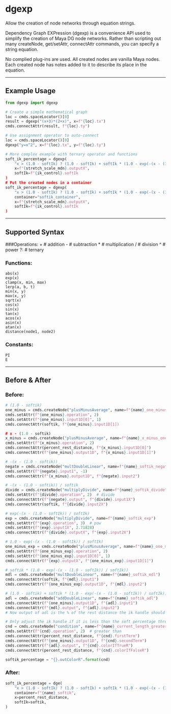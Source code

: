# dgexp

Allow the creation of node networks through equation strings.

Dependency Graph EXPression (dgexp) is a convenience API used to simplify the creation of Maya DG node networks.
Rather than scripting out many createNode, get/setAttr, connectAttr commands, you can specify a string equation.

No complied plug-ins are used. All created nodes are vanilla Maya nodes.
Each created node has notes added to it to describe its place in the equation.

--------------------------------------------------------------------------------
## Example Usage
```python
from dgexp import dgexp

# Create a simple mathematical graph
loc = cmds.spaceLocator()[0]
result = dgexp("(x+3)*(2+x)", x=f"{loc}.tx")
cmds.connectAttr(result, f"{loc}.ty")

# Use assignment operator to auto-connect
loc = cmds.spaceLocator()[0]
dgexp("y=x^2", x=f"{loc}.tx", y=f"{loc}.ty")

# More complex example with ternary operator and functions
soft_ik_percentage = dgexp(
    "x > (1.0 - softIk) ? (1.0 - softIk) + softIk * (1.0 - exp(-(x - (1.0 - softIk)) / softIk)) : x",
    x=f"{stretch_scale_mdn}.outputX",
    softIk=f"{ik_control}.softIk
)
# Put the created nodes in a container
soft_ik_percentage = dgexp(
    "x > (1.0 - softIk) ? (1.0 - softIk) + softIk * (1.0 - exp(-(x - (1.0 - softIk)) / softIk)) : x",
    container="softik_container",
    x=f"{stretch_scale_mdn}.outputX",
    softIk=f"{ik_control}.softIk
)
```

-------------------------------------------------------------------------------
## Supported Syntax

###Operations:
    +  # addition
    -  # subtraction
    *  # multiplication
    /  # division
    ^  # power
    ?: # ternary

### Functions:
    abs(x)
    exp(x)
    clamp(x, min, max)
    lerp(a, b, t)
    min(x, y)
    max(x, y)
    sqrt(x)
    cos(x)
    sin(x)
    tan(x)
    acos(x)
    asin(x)
    atan(x)
    distance(node1, node2)

### Constants:
    PI
    E

-------------------------------------------------------------------------------
## Before & After

### Before:

```python
# (1.0 - softik)
one_minus = cmds.createNode("plusMinusAverage", name=f"{name}_one_minus_softik")
cmds.setAttr(f"{one_minus}.operation", 2)
cmds.setAttr(f"{one_minus}.input1D[0]", 1)
cmds.connectAttr(softik, f"{one_minus}.input1D[1])

# x - (1.0 - softik)
x_minus = cmds.createNode("plusMinusAverage", name=f"{name}_x_minus_one_minus_softik")
cmds.setAttr(f"{x_minus}.operation", 2)
cmds.connectAttr(percent_rest_distance, f"{x_minus}.input1D[0]")
cmds.connectAttr(f"{one_minus}.output1D", f"{x_minus}.input1D[1]")

# -(x - (1.0 - softik))
negate = cmds.createNode("multDoubleLinear", name=f"{name}_softik_negate")
cmds.setAttr(f"{negate}.input1", -1)
cmds.connectAttr(f"{x_minus}.output1D", f"{negate}.input2")

# -(x - (1.0 - softik)) / softik
divide = cmds.createNode("multiplyDivide", name=f"{name}_softik_divide")
cmds.setAttr(f"{divide}.operation", 2)  # divide
cmds.connectAttr(f"{negate}.output", f"{divide}.input1X")
cmds.connectAttr(softik, f"{divide}.input2X")

# exp(-(x - (1.0 - softIk)) / softIk)
exp = cmds.createNode("multiplyDivide", name=f"{name}_softik_exp")
cmds.setAttr(f"{exp}.operation", 3)  # pow
cmds.setAttr(f"{exp}.input1X", 2.71828)
cmds.connectAttr(f"{divide}.outputX", f"{exp}.input2X")

# 1.0 - exp(-(x - (1.0 - softIk)) / softIk)
one_minus_exp = cmds.createNode("plusMinusAverage", name=f"{name}_one_minus_exp")
cmds.setAttr(f"{one_minus_exp}.operation", 2)
cmds.setAttr(f"{one_minus_exp}.input1D[0]", 1)
cmds.connectAttr(f"{exp}.outputX", f"{one_minus_exp}.input1D[1]")

# softik * (1.0 - exp(-(x - (1.0 - softIk)) / softIk))
mdl = cmds.createNode("multDoubleLinear", name=f"{name}_softik_mdl")
cmds.connectAttr(softik, f"{mdl}.input1")
cmds.connectAttr(f"{one_minus_exp}.output1D", f"{mdl}.input2")

# (1.0 - softik) + softik * (1.0 - exp(-(x - (1.0 - softIk)) / softIk))
adl = cmds.createNode("addDoubleLinear", name=f"{name}_softik_adl")
cmds.connectAttr(f"{one_minus}.output1D", f"{adl}.input1")
cmds.connectAttr(f"{mdl}.output", f"{adl}.input2")
# Now output of adl is the % of the rest distance the ik handle should be from the start joint

# Only adjust the ik handle if it is less than the soft percentage threshold
cnd = cmds.createNode("condition", name=f"{name}_current_length_greater_than_soft_length")
cmds.setAttr(f"{cnd}.operation", 2)  # greater than
cmds.connectAttr(percent_rest_distance, f"{cnd}.firstTerm")
cmds.connectAttr(f"{one_minus}.output1D", f"{cnd}.secondTerm")
cmds.connectAttr(f"{adl}.output", f"{cnd}.colorIfTrueR")
cmds.connectAttr(percent_rest_distance, f"{cnd}.colorIfFalseR")

softik_percentage = "{}.outColorR".format(cnd)
```

### After:

```python
soft_ik_percentage = dge(
    "x > (1.0 - softIk) ? (1.0 - softIk) + softIk * (1.0 - exp(-(x - (1.0 - softIk)) / softIk)) : x",
    container=f"{name}_softik",
    x=percent_rest_distance,
    softIk=softik,
)
```
